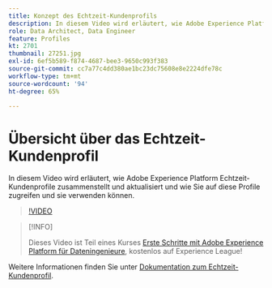 ```yaml
---
title: Konzept des Echtzeit-Kundenprofils
description: In diesem Video wird erläutert, wie Adobe Experience Platform Echtzeit-Kundenprofile zusammenstellt und aktualisiert und wie Sie auf diese Profile zugreifen und sie verwenden können.
role: Data Architect, Data Engineer
feature: Profiles
kt: 2701
thumbnail: 27251.jpg
exl-id: 6ef5b589-f874-4687-bee3-9650c993f383
source-git-commit: cc7a77c4dd380ae1bc23dc75608e8e2224dfe78c
workflow-type: tm+mt
source-wordcount: '94'
ht-degree: 65%

---
```


# Übersicht über das Echtzeit-Kundenprofil

In diesem Video wird erläutert, wie Adobe Experience Platform Echtzeit-Kundenprofile zusammenstellt und aktualisiert und wie Sie auf diese Profile zugreifen und sie verwenden können.

>[!VIDEO](https://video.tv.adobe.com/v/27251?quality=12&learn=on)

>[!INFO]
>
> Dieses Video ist Teil eines Kurses [Erste Schritte mit Adobe Experience Platform für Dateningenieure](https://experienceleague.adobe.com/?recommended=ExperiencePlatform-D-1-2020.2), kostenlos auf Experience League!

Weitere Informationen finden Sie unter [Dokumentation zum Echtzeit-Kundenprofil](https://experienceleague.adobe.com/docs/experience-platform/profile/home.html?lang=de).

